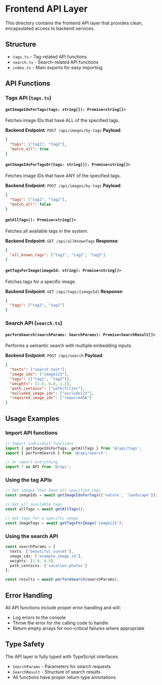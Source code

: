 # Frontend API Layer

This directory contains the frontend API layer that provides clean, encapsulated access to backend services.

## Structure

- `tags.ts` - Tag-related API functions
- `search.ts` - Search-related API functions  
- `index.ts` - Main exports for easy importing

## API Functions

### Tags API (`tags.ts`)

#### `getImageIdsForTags(tags: string[]): Promise<string[]>`
Fetches image IDs that have ALL of the specified tags.

**Backend Endpoint**: `POST /api/images/by-tags`
**Payload**:
```json
{
  "tags": ["tag1", "tag2"],
  "match_all": true
}
```

#### `getImageIdsForTagsOr(tags: string[]): Promise<string[]>`
Fetches image IDs that have ANY of the specified tags.

**Backend Endpoint**: `POST /api/images/by-tags`
**Payload**:
```json
{
  "tags": ["tag1", "tag2"], 
  "match_all": false
}
```

#### `getAllTags(): Promise<string[]>`
Fetches all available tags in the system.

**Backend Endpoint**: `GET /api/allKnownTags`
**Response**:
```json
{
  "all_known_tags": ["tag1", "tag2", "tag3"]
}
```

#### `getTagsForImage(imageId: string): Promise<string[]>`
Fetches tags for a specific image.

**Backend Endpoint**: `GET /api/tags/{imageId}`
**Response**:
```json
{
  "tags": ["tag1", "tag2"]
}
```

### Search API (`search.ts`)

#### `performSearch(searchParams: SearchParams): Promise<SearchResult[]>`
Performs a semantic search with multiple embedding inputs.

**Backend Endpoint**: `POST /api/search`
**Payload**:
```json
{
  "texts": ["search text"],
  "image_ids": ["image123"],
  "tags": [["tag1", "tag2"]],
  "weights": [1.0, 0.8, 1.2],
  "path_contains": ["path/filter"],
  "excluded_image_ids": ["exclude123"],
  "required_image_ids": ["require456"]
}
```

## Usage Examples

### Import API functions

```typescript
// Import individual functions
import { getImageIdsForTags, getAllTags } from '@/api/tags';
import { performSearch } from '@/api/search';

// Or import everything
import * as API from '@/api';
```

### Using the tag APIs

```typescript
// Get images that have all specified tags
const imageIds = await getImageIdsForTags(['nature', 'landscape']);

// Get all available tags
const allTags = await getAllTags();

// Get tags for a specific image
const imageTags = await getTagsForImage('image123');
```

### Using the search API

```typescript
const searchParams = {
  texts: ['beautiful sunset'],
  image_ids: ['example_image_id'],
  weights: [1.0, 0.5],
  path_contains: ['vacation_photos']
};

const results = await performSearch(searchParams);
```

## Error Handling

All API functions include proper error handling and will:
- Log errors to the console
- Throw the error for the calling code to handle
- Return empty arrays for non-critical failures where appropriate

## Type Safety

The API layer is fully typed with TypeScript interfaces:
- `SearchParams` - Parameters for search requests
- `SearchResult` - Structure of search results
- All functions have proper return type annotations
